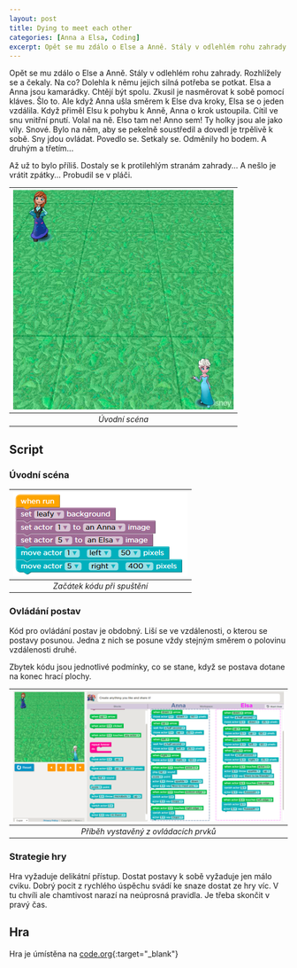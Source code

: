```yaml
---
layout: post
title: Dying to meet each other
categories: [Anna a Elsa, Coding]
excerpt: Opět se mu zdálo o Else a Anně. Stály v odlehlém rohu zahrady. Rozhlížely se a čekaly. Na co? Dolehla k němu jejich silná potřeba se potkat.
---
```


Opět se mu zdálo o Else a Anně. Stály v odlehlém rohu zahrady. Rozhlížely se a čekaly. Na co? Dolehla k němu jejich silná potřeba se potkat. Elsa a Anna jsou kamarádky. Chtějí být spolu. Zkusil je nasměrovat k sobě pomocí kláves. Šlo to. Ale když Anna ušla směrem k Else dva kroky, Elsa se o jeden vzdálila. Když přiměl Elsu k pohybu k Anně, Anna o krok ustoupila. Cítil ve snu vnitřní pnutí. Volal na ně. Elso tam ne! Anno sem! Ty holky jsou ale jako víly. Snové. Bylo na něm, aby se pekelně soustředil a dovedl je trpělivě k sobě. Sny jdou ovládat. Povedlo se. Setkaly se. Odměnily ho bodem. A druhým a třetím... 

Až už to bylo příliš. Dostaly se k protilehlým stranám zahrady... A nešlo je vrátit zpátky... Probudil se v pláči.

| ![](/images/EA-dying-to-meet.png) |
|:--:| 
| *Úvodní scéna* |

## Script
### Úvodní scéna
|![](/images/EA-dying-to-meet-snippet-01.png) |
|:--:|
| *Začátek kódu při spuštění* |

### Ovládání postav
Kód pro ovládání postav je obdobný. Liší se ve vzdálenosti, o kterou se postavy posunou. Jedna z nich se posune vždy stejným směrem o polovinu vzdálenosti druhé.

Zbytek kódu jsou jednotlivé podmínky, co se stane, když se postava dotane na konec hrací plochy.

|![](/images/EA-dying-to-meet-snippet-02.png) |
|:--:|
| *Příběh vystavěný z ovládacích prvků* |

### Strategie hry
Hra vyžaduje delikátní přístup. Dostat postavy k sobě vyžaduje jen málo cviku. Dobrý pocit z rychlého úspěchu svádí ke snaze dostat ze hry víc. V tu chvíli ale chamtivost narazí na neúprosná pravidla. Je třeba skončit v pravý čas.

## Hra
Hra je úmístěna na [code.org](https://studio.code.org/projects/infinity/IFXk2uxprcx598tZDp38gp3IA34L0-8FhjjxPFUtKTI){:target="_blank"}